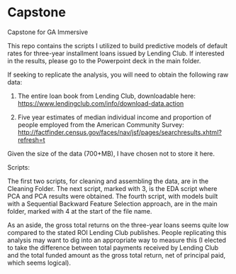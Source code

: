 # Capstone
Capstone for GA Immersive

This repo contains the scripts I utilized to build predictive models of default rates for three-year installment loans issued by Lending Club. If interested in the results, please go to the Powerpoint deck in the main folder.

If seeking to replicate the analysis, you will need to obtain the following raw data:

1) The entire loan book from Lending Club, downloadable here: https://www.lendingclub.com/info/download-data.action

2) Five year estimates of median individual income and proportion of people employed from the American Community Survey: 
http://factfinder.census.gov/faces/nav/jsf/pages/searchresults.xhtml?refresh=t

Given the size of the data (700+MB), I have chosen not to store it here.

Scripts:

The first two scripts, for cleaning and assembling the data, are in the Cleaning Folder.
The next script, marked with 3, is the EDA script where PCA and PCA results were obtained.
The fourth script, with models built with a Sequential Backward Feature Selection approach, are in the main folder, marked with 4 at the start of the file name.

As an aside, the gross total returns on the three-year loans seems quite low compared to the stated ROI Lending Club publishes. People replicating this analysis may want to dig into an appropriate way to measure this (I elected to take the difference between total payments received by Lending Club and the total funded amount as the gross total return, net of principal paid, which seems logical).
